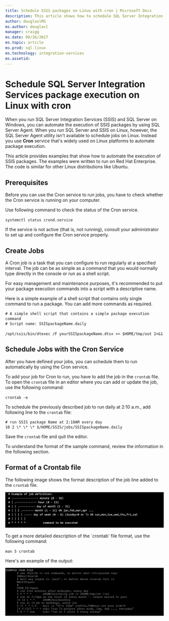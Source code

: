 ```yaml
---
title: Schedule SSIS packages on Linux with cron | Microsoft Docs
description: This article shows how to schedule SQL Server Integration Services packages on Linux with the cron service.
author: douglaslMS
ms.author: douglasl 
manager: craigg
ms.date: 09/26/2017
ms.topic: article
ms.prod: sql-linux
ms.technology: integration-services
ms.assetid: 
---
```

# Schedule SQL Server Integration Services package execution on Linux with cron

When you run SQL Server Integration Services (SSIS) and SQL Server on Windows, you can automate the execution of SSIS packages by using SQL Server Agent. When you run SQL Server and SSIS on Linux, however, the SQL Server Agent utility isn't available to schedule jobs on Linux. Instead you use **Cron** service that's widely used on Linux platforms to automate package execution.

This article provides examples that show how to automate the execution of SSIS packages. The examples were written to run on Red Hat Enterprise. The code is similar for other Linux distributions like Ubuntu.

## Prerequisites

Before you can use the Cron service to run jobs, you have to check whether the Cron service is running on your computer.

Use following command to check the status of the Cron service.

`systemctl status crond.service`

If the service is not active (that is, not running), consult your administrator to set up and configure the Cron service properly.

## Create Jobs

A Cron job is a task that you can configure to run regularly at a specified interval. The job can be as simple as a command that you would normally type directly in the console or run as a shell script.

For easy management and maintenance purposes, it's recommended to put your package execution commands into a script with a descriptive name.

Here is a simple example of a shell script that contains only single command to run a package. You can add more commands as required.

```
# A simple shell script that contains a simple package execution command
# Script name: SSISpackageName.daily

/opt/ssis/bin/dtexec /F yourSSISpackageName.dtsx >> $HOME/tmp/out 2>&1
```

## Schedule Jobs with the Cron Service

After you have defined your jobs, you can schedule them to run automatically by using the Cron service.

To add your job for Cron to run, you have to add the job in the `crontab` file. To open the `crontab` file in an editor where you can add or update the job, use the following command:

`crontab -e`

To schedule the previously described job to run daily at 2:10 a.m., add following line to the `crontab` file:

```
# run SSIS package Name at 2:10AM every day
10 2 \* \* \* $/HOME/SSIS/jobs/SSISpackageName.daily
```

Save the `crontab` file and quit the editor.

To understand the format of the sample command, review the information in the following section.
 
## Format of a Crontab file

The following image shows the format description of the job line added to the `crontab` file.

![](media/sql-server-linux-schedule-ssis-packages/ssis-linux-cron-job-definition.png)

To get a more detailed description of the `crontab' file format, use the following command:

`man 5 crontab`

Here's an example of the output:

![](media/sql-server-linux-schedule-ssis-packages/ssis-linux-cron-crontab-format.png)
